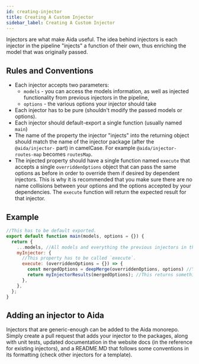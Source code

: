```yaml
---
id: creating-injector
title: Creating A Custom Injector
sidebar_label: Creating A Custom Injector
---
```


Injectors are what make Aida useful. The idea behind injectors is each injector in the pipeline "injects" a function of their own, thus enriching the model that was originally passed.

## Rules and Conventions

- Each injector accepts two parameters: 
  - `models` - you can access the models information, as well as injected functionality from previous injectors in the pipeline,
  - `options` - the various options your injector should take
- Each injector has to be pure (shouldn't modify the passed models or options).
- Each injector should default-export a single function (usually named `main`)
- The name of the property the injector "injects" into the returning object should match the name of the injector package (after the `@aida/injector-` part) in camelCase. For example `@aida/injector-routes-map` becomes `routesMap`.
- The injected property should have a single function named `execute` that accepts a single `overriddenOptions` object that can pass the same options as before in order to override them if desired by dependent injectors. This is why it is recommended that you make sure there are no name collisions between your options and the options accepted by your dependencies. The `execute` function will return the expected result for that injector.

## Example

``` javascript
//This has to be default exported.
export default function main(models, options = {}) {
  return {
    ...models, //All models and everything the previous injectors in the pipeline have injected.
    myInjector: {
      //This property has to be called `execute`.
      execute: (overriddenOptions = {}) => {
        const mergedOptions = deepMerge(overriddenOptions, options) //You should deep merge the options here, using an imaginary function in this case.
        return myInjectorResults(mergedOptions); //This returns something useful for the user.
      },
    },
  };
}
```

## Adding an injector to Aida

Injectors that are generic-enough can be added to the Aida monorepo. Simply create a pull request that adds your injector to the packages, along with unit tests, updated documentation in the website docs (in the reference for existing injectors), and a README.MD that follows some conventions in its formatting (check other injectors for a template).